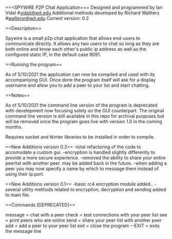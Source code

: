 ===SPYWIRE P2P Chat Application===
Designed and programmed by Ian Vidal #vidali@wit.edu
Additional methods developed by Richard Waltters #waltersr@wit.edu
Current version: 0.2

==Description==

Spywire is a small p2p chat application that allows end-users to communicate directly. It allows any two users to chat so long as they are both online and know each other's public ip address as well as the configured static IP, in the default case 9091. 

==Running the program==

As of 5/10/2021 the application can now be compiled and used with its accompaniying GUI. Once done the program itself will ask for a display username and allow you to add a peer to your list and start chatting.

==Notes==

As of 5/10/2021 the command line version of the program is deprecated with develepment now focusing solely on the GUI counterpart. The original command line version is still available in this repo for archival purposes but will be removed once the program goes live with version 1.0 in the coming months. 

Requires socket and tkinter libraries to be installed in order to compile.

==New Additions version 0.2==
-total refactoring of the code to accomodate a custom gui.
-encryption is handled slightly differently to provide a more secure experience.
-removed the ability to share your entire peerlist with another peer. may be added back in the future.
-when adding a peer you may now specify a name by which to message them instead of using their ip:port.

==New Additions version 0.1==
-basic rc4 encryption module added..
-several utility methods related to encryption, decryption and sending added to main file.



==Commands [DEPRECATED]==

message = chat with a peer 
check = test connections with your peer list
see = print peers who are online
send = share your peer list with another peer
add = add a peer to your peer list
exit = close the program
--EXIT = exits the message line
